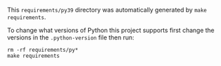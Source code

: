 This `requirements/py39` directory was automatically generated by
`make requirements`.

To change what versions of Python this project supports first change the
versions in the `.python-version` file then run:

```terminal
rm -rf requirements/py*
make requirements
```
